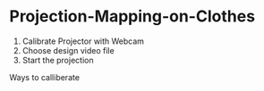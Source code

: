 # Projection-Mapping-on-Clothes

1. Calibrate Projector with Webcam
2. Choose design video file
3. Start the projection

Ways to calliberate
